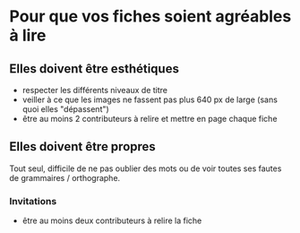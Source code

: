 # Pour que vos fiches soient agréables à lire

## Elles doivent être esthétiques

* respecter les différents niveaux de titre
* veiller à ce que les images ne fassent pas plus 640 px de large (sans quoi elles "dépassent")
* être au moins 2 contributeurs à relire et mettre en page chaque fiche

## Elles doivent être propres 

Tout seul, difficile de ne pas oublier des mots ou de voir toutes ses fautes de grammaires / orthographe.

### Invitations

* être au moins deux contributeurs à relire la fiche
